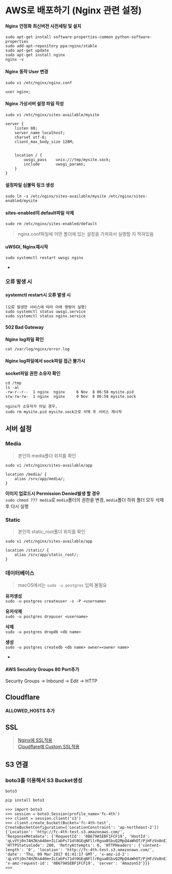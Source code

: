 # AWS로 배포하기 (Nginx 관련 설정)

#### Nginx 안정화 최신버전 사전세팅 및 설치

```
sudo apt-get install software-properties-common python-software-properties
sudo add-apt-repository ppa:nginx/stable
sudo apt-get update
sudo apt-get install nginx
nginx -v
```

#### Nginx 동작 User 변경

```
sudo vi /etc/nginx/nginx.conf

user nginx;
```

#### Nginx 가상서버 설정 파일 작성

```
sudo vi /etc/nginx/sites-available/mysite

server {
    listen 80;
    server_name localhost;
    charset utf-8;
    client_max_body_size 128M;


    location / {
        uwsgi_pass    unix:///tmp/mysite.sock;
        include       uwsgi_params;
    }
}
```

#### 설정파일 심볼릭 링크 생성

```
sudo ln -s /etc/nginx/sites-available/mysite /etc/nginx/sites-enabled/mysite
```

#### sites-enabled의 default파일 삭제

```
sudo rm /etc/nginx/sites-enabled/default
```

> nginx.conf파일에 어떤 폴더에 있는 설정을 가져와서 실행할 지 적혀있음


#### uWSGI, Nginx재시작

```
sudo systemctl restart uwsgi nginx
```

-

### 오류 발생 시

#### systemctl restart시 오류 발생 시

```
(오류 발생한 서비스에 따라 아래 명령어 실행)
sudo systemctl status uwsgi.service
sudo systemctl status nginx.service
```

#### 502 Bad Gateway

**Nginx log파일 확인**  
```
cat /var/log/nginx/error.log
```

#### Nginx log파일에서 sock파일 접근 불가시

**socket파일 권한 소유자 확인**

```
cd /tmp
ls -al
-rw-r--r--  1 nginx  nginx     6 Nov  8 06:58 mysite.pid
srw-rw-rw-  1 nginx  nginx     0 Nov  8 06:58 mysite.sock

nginx가 소유자가 아닐 경우, 
sudo rm mysite.pid mysite.sock으로 삭제 후 서비스 재시작
```

## 서버 설정

### Media

> 본인의 media폴더 위치를 확인

`sudo vi /etc/nginx/sites-available/app`

```
location /media/ {
	alias /srv/app/media/;
}
```

**이미지 업로드시 Permission Denied발생 할 경우**  
`sudo chmod 777 media`로 `media`폴더의 권한을 변경, `media`폴더 하위 폴더 모두 삭제 후 다시 실행


### Static

> 본인의 static_root폴더 위치를 확인

`sudo vi /etc/nginx/sites-available/app`

```
location /static/ {
	alias /srv/app/static_root/;
}
```

### 데이터베이스

> macOS에서는 `sudo -u postgres` 입력 불필요

**유저생성**  
`sudo -u postgres createuser -s -P <username>`

**유저삭제**  
`sudo -u postgres dropuser <username>`

**삭제**  
`sudo -u postgres dropdb <db name>`

**생성**  
`sudo -u postgres createdb <db name> owner=<owner name>`

-

#### AWS Secutiriy Groups 80 Port추가

Security Groups -> Inbound -> Edit -> HTTP


## Cloudflare

#### ALLOWED_HOSTS 추가



## SSL

> [Nginx에 SSL적용](https://haandol.wordpress.com/2014/03/12/nginx-ssl-%EC%A0%81%EC%9A%A9%ED%95%98%EA%B8%B0startssl-com%EC%9D%84-%EC%9D%B4%EC%9A%A9%ED%95%98%EC%97%AC/)  
> [Cloudflare에 Custom SSL적용](https://support.cloudflare.com/hc/en-us/articles/200170466-How-do-I-upload-a-custom-SSL-certificate-Business-or-Enterprise-only-)


## S3 연결

### boto3를 이용해서 S3 Bucket생성

`boto3`

```python
pip install boto3
```

```
>>> import boto3
>>> session = boto3.Session(profile_name='fc-4th')
>>> client = session.client('s3')
>>> client.create_bucket(Bucket='fc-4th-test', CreateBucketConfiguration={'LocationConstraint': 'ap-northeast-2'})
{'Location': 'http://fc-4th-test.s3.amazonaws.com/', 'ResponseMetadata': {'RequestId': '0B679A5EBF1FCF19', 'HostId': 'qLvVYj0n74HZKnA46m+ILCabPs71dt0GEqNFllrRguaBSbvQ2MpQ4aWhOT/PjHFzVo8nE1/H4cw=', 'HTTPStatusCode': 200, 'RetryAttempts': 0, 'HTTPHeaders': {'content-length': '0', 'location': 'http://fc-4th-test.s3.amazonaws.com/', 'date': 'Thu, 09 Mar 2017 01:41:17 GMT', 'x-amz-id-2': 'qLvVYj0n74HZKnA46m+ILCabPs71dt0GEqNFllrRguaBSbvQ2MpQ4aWhOT/PjHFzVo8nE1/H4cw=', 'x-amz-request-id': '0B679A5EBF1FCF19', 'server': 'AmazonS3'}}}
>>> 
```